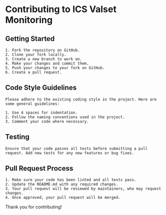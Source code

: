 # Contributing to ICS Valset Monitoring

## Getting Started

```
1. Fork the repository on GitHub.
2. Clone your fork locally.
3. Create a new branch to work on.
4. Make your changes and commit them.
5. Push your changes to your fork on GitHub.
6. Create a pull request.
```

## Code Style Guidelines

```
Please adhere to the existing coding style in the project. Here are some general guidelines:

1. Use 4 spaces for indentation.
2. Follow the naming conventions used in the project.
3. Comment your code where necessary.
```

## Testing

```
Ensure that your code passes all tests before submitting a pull request. Add new tests for any new features or bug fixes.
```

## Pull Request Process

```
1. Make sure your code has been linted and all tests pass.
2. Update the README.md with any required changes.
3. Your pull request will be reviewed by maintainers, who may request changes.
4. Once approved, your pull request will be merged.
```

Thank you for contributing!
